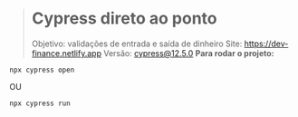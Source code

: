 > # Cypress direto ao ponto
> Objetivo: validações de entrada e saída de dinheiro
> Site: https://dev-finance.netlify.app
> Versão: cypress@12.5.0
**Para rodar o projeto:**

    npx cypress open
OU

    npx cypress run
